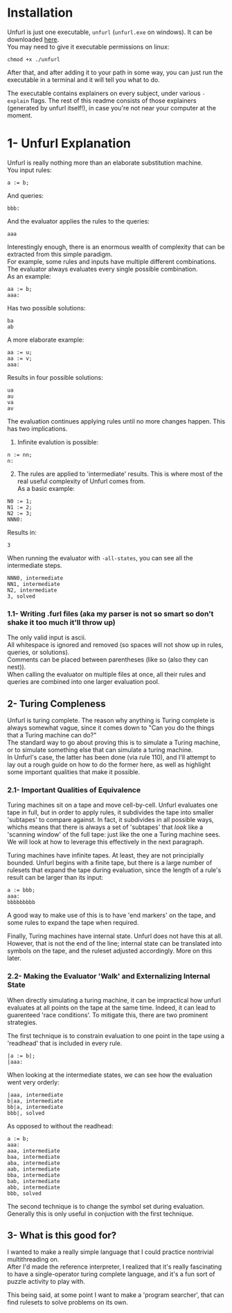 # Installation
Unfurl is just one executable, `unfurl` (`unfurl.exe` on windows).
It can be downloaded [here](https://github.com/Stvff/Unfurl/releases).\
You may need to give it executable permissions on linux:
```
chmod +x ./unfurl
```
After that, and after adding it to your path in some way,
you can just run the executable in a terminal and it will tell you what to do.

The executable contains explainers on every subject, under various `-explain` flags.
The rest of this readme consists of those explainers (generated by unfurl itself!),
in case you're not near your computer at the moment.

# 1- Unfurl Explanation
Unfurl is really nothing more than an elaborate substitution machine.\
You input rules:
```
a := b;
```
And queries:
```
bbb:
```
And the evaluator applies the rules to the queries:
```
aaa
```

Interestingly enough, there is an enormous wealth of complexity that can be extracted
from this simple paradigm.\
For example, some rules and inputs have multiple different combinations. The evaluator
always evaluates every single possible combination.\
As an example:
```
aa := b;
aaa:
```
Has two possible solutions:
```
ba
ab
```
A more elaborate example:
```
aa := u;
aa := v;
aaa:
```
Results in four possible solutions:
```
ua
au
va
av
```

The evaluation continues applying rules until no more changes happen. This has two
implications.
1) Infinite evalution is possible:
```
n := nn;
n:
```
2) The rules are applied to 'intermediate' results. This is where most of the real
   useful complexity of Unfurl comes from.\
As a basic example:
```
N0 := 1;
N1 := 2;
N2 := 3;
NNN0:
```
Results in:
```
3
```
When running the evaluator with `-all-states`, you can see all the intermediate steps.
```
NNN0, intermediate
NN1, intermediate
N2, intermediate
3, solved
```

### 1.1- Writing .furl files (aka my parser is not so smart so don't shake it too much it'll throw up)
The only valid input is ascii.\
All whitespace is ignored and removed (so spaces will not show up in rules,
queries, or solutions).\
Comments can be placed between parentheses (like so (also they can nest)).\
When calling the evaluator on multiple files at once, all their rules and queries are
combined into one larger evaluation pool.

## 2- Turing Compleness
Unfurl is turing complete. The reason why anything is Turing complete is always somewhat
vague, since it comes down to "Can you do the things that a Turing machine can do?"\
The standard way to go about proving this is to simulate a Turing machine, or to simulate
something else that can simulate a turing machine.\
In Unfurl's case, the latter has been done (via rule 110), and I'll attempt to lay out
a rough guide on how to do the former here, as well as highlight some important
qualities that make it possible.

### 2.1- Important Qualities of Equivalence
Turing machines sit on a tape and move cell-by-cell. Unfurl evaluates one tape in full, but
in order to apply rules, it subdivides the tape into smaller 'subtapes' to compare against.
In fact, it subdivides in all possible ways, whichs means that there is always a set of
'subtapes' that _look_ like a 'scanning window' of the full tape: just like the one a Turing
machine sees. We will look at how to leverage this effectively in the next paragraph.

Turing machines have infinite tapes. At least, they are not principially bounded.
Unfurl begins with a finite tape, but there is a large number of rulesets that expand the
tape during evaluation, since the length of a rule's result can be larger than its input:
```
a := bbb;
aaa:
bbbbbbbbb
```
A good way to make use of this is to have 'end markers' on the tape, and some rules to
expand the tape when required.

Finally, Turing machines have internal state. Unfurl does not have this at all.
However, that is not the end of the line; internal state can be translated into
symbols on the tape, and the ruleset adjusted accordingly. More on this later.

### 2.2- Making the Evaluator 'Walk' and Externalizing Internal State
When directly simulating a turing machine, it can be impractical how unfurl evaluates
at all points on the tape at the same time. Indeed, it can lead to
guarenteed 'race conditions'. To mitigate this, there are two prominent strategies.

The first technique is to constrain evaluation to one point in the tape using a 'readhead'
that is included in every rule.
```
|a := b|;
|aaa:
```
When looking at the intermediate states, we can see how the evaluation went very orderly:
```
|aaa, intermediate
b|aa, intermediate
bb|a, intermediate
bbb|, solved
```
As opposed to without the readhead:
```
a := b;
aaa:
aaa, intermediate
baa, intermediate
aba, intermediate
aab, intermediate
bba, intermediate
bab, intermediate
abb, intermediate
bbb, solved
```

The second technique is to change the symbol set during evaluation.
Generally this is only useful in conjuction with the first technique.
## 3- What is this good for?
I wanted to make a really simple language that I could practice
nontrivial multithreading on.\
After I'd made the reference interpreter, I realized that it's really fascinating to
have a single-operator turing complete language, and it's a fun sort of puzzle
activity to play with.

This being said, at some point I want to make a 'program searcher', that can find
rulesets to solve problems on its own.

